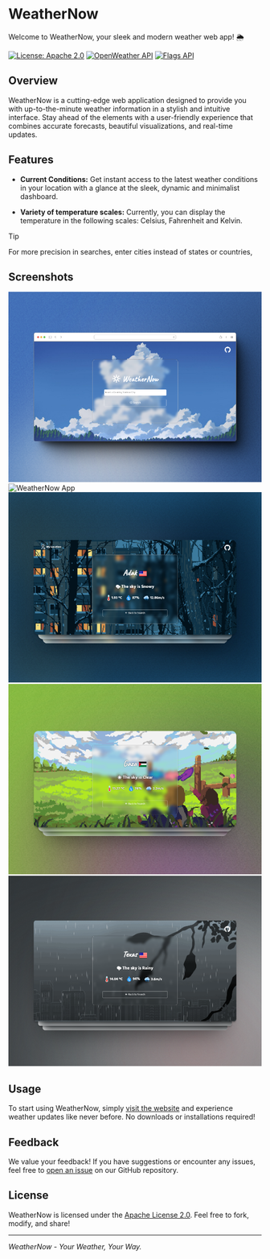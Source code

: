 # WeatherNow

Welcome to WeatherNow, your sleek and modern weather web app! 🌦️

[![License: Apache 2.0](https://img.shields.io/badge/License-Apache%202.0-blue.svg)](https://opensource.org/licenses/Apache-2.0)
[![OpenWeather API](https://img.shields.io/badge/Powered%20by-OpenWeather-F96D38.svg)](https://openweathermap.org/)
[![Flags API](https://img.shields.io/badge/Flags%20by-FlagsAPI-yellow.svg)](https://flagsapi.com/)

## Overview

WeatherNow is a cutting-edge web application designed to provide you with up-to-the-minute weather information in a stylish and intuitive interface. Stay ahead of the elements with a user-friendly experience that combines accurate forecasts, beautiful visualizations, and real-time updates.

## Features

- **Current Conditions:** Get instant access to the latest weather conditions in your location with a glance at the sleek, dynamic and minimalist dashboard.

- **Variety of temperature scales:** Currently, you can display the temperature in the following scales: Celsius, Fahrenheit and Kelvin.

>[!TIP]
>For more precision in searches, enter cities instead of states or countries,

## Screenshots

![WeatherNow App](./Screenshots/Main.png)
![WeatherNow App](./Screenshots/Medellín.png)
![WeatherNow App](./Screenshots/Adak.png)
![WeatherNow App](./Screenshots/Gaza.png)
![WeatherNow App](./Screenshots/Texas.png)

## Usage

To start using WeatherNow, simply [visit the website](https://steventete.github.io/WeatherNow/index.html) and experience weather updates like never before. No downloads or installations required!

## Feedback

We value your feedback! If you have suggestions or encounter any issues, feel free to [open an issue](https://github.com/StevenTete/weathernow/issues) on our GitHub repository.

## License

WeatherNow is licensed under the [Apache License 2.0](https://opensource.org/licenses/Apache-2.0). Feel free to fork, modify, and share!

---

*WeatherNow - Your Weather, Your Way.*
